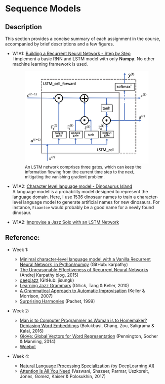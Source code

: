 # Sequence Models



## Description

This section provides a concise summary of each assignment in the course, accompanied by brief descriptions and a few figures.

- W1A1: [Building a Recurrent Neural Network - Step by Step](https://htmlpreview.github.io/https://github.com/lionlai1989/Deep_Learning_Specialization/blob/master/C5-Sequence_Models/W1A1-Building_a_Recurrent_Neural_Network_Step_by_Step/Building_a_Recurrent_Neural_Network_Step_by_Step.html)  
  I implement a basic RNN and LSTM model with only **Numpy**. No other machine learning framework is used.
  
  <figure float="left">
  <img src="./W1A1-Building_a_Recurrent_Neural_Network_Step_by_Step/images/LSTM_figure4_v3a.png" height="300"/>
  <figcaption style="font-size: small;">An LSTM network comprises three gates, which can keep the information flowing from the current time step to the next, mitigating the vanishing gradient problem.</figcaption>
  </figure>

- W1A2: [Character level language model - Dinosaurus Island](https://htmlpreview.github.io/)  
  A language model is a probability model designed to represent the language domain. Here, I use 1536 dinosaur names to train a character-level language model to generate artificial names for new dinosaurs. For instance, `Eiaantoe` would probably be a good name for a newly found dinosaur.

- W1A2: [Improvise a Jazz Solo with an LSTM Network](https://htmlpreview.github.io/https://github.com/lionlai1989/Deep_Learning_Specialization/blob/master/C5-Sequence_Models/W1A2-Dinosaur_Island_Character_Level_Language_Modeling/Dinosaurus_Island_Character_level_language_model.html)  


## Reference:

- Week 1:
  - [Minimal character-level language model with a Vanilla Recurrent Neural Network, in Python/numpy](https://gist.github.com/karpathy/d4dee566867f8291f086) (GitHub: karpathy)
  - [The Unreasonable Effectiveness of Recurrent Neural Networks](http://karpathy.github.io/2015/05/21/rnn-effectiveness/) (Andrej Karpathy blog, 2015)
  - [deepjazz](https://github.com/jisungk/deepjazz) (GitHub: jisungk)
  - [Learning Jazz Grammars](http://ai.stanford.edu/~kdtang/papers/smc09-jazzgrammar.pdf) (Gillick, Tang & Keller, 2010)
  - [A Grammatical Approach to Automatic Improvisation](http://smc07.uoa.gr/SMC07%20Proceedings/SMC07%20Paper%2055.pdf) (Keller & Morrison, 2007)
  - [Surprising Harmonies](http://citeseerx.ist.psu.edu/viewdoc/download?doi=10.1.1.5.7473&rep=rep1&type=pdf) (Pachet, 1999)

- Week 2:
  - [Man is to Computer Programmer as Woman is to Homemaker? Debiasing Word Embeddings](https://papers.nips.cc/paper/2016/file/a486cd07e4ac3d270571622f4f316ec5-Paper.pdf) (Bolukbasi, Chang, Zou, Saligrama & Kalai, 2016)
  - [GloVe: Global Vectors for Word Representation](https://nlp.stanford.edu/projects/glove/) (Pennington, Socher & Manning, 2014)
  - [Woebot](https://woebothealth.com/)

- Week 4:
  - [Natural Language Processing Specialization](https://www.coursera.org/specializations/natural-language-processing?) (by DeepLearning.AI)
  - [Attention Is All You Need](https://arxiv.org/abs/1706.03762) (Vaswani, Shazeer, Parmar, Uszkoreit, Jones, Gomez, Kaiser & Polosukhin, 2017)
